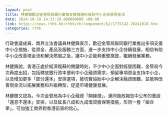 ```yaml
---
layout: post
title: 林健鋒歡迎金管局與銀行業推支援措施料有助中小企改善現金流
date: 2024-10-18 14:37:29.000000000 +08:00
link: https://news.rthk.hk/rthk/ch/component/k2/1775142-20241018.htm
categories: rthk
---
```


行政會議成員、商界立法會議員林健鋒表示，歡迎金管局聯同銀行業推出多項支援中小企措施，從資金、產品及服務三方面，進一步支持中小企持續發展，相信有助中小企改善現金流和解決燃眉之急，讓中小企能夠重整旗鼓，繼續發展業務。

林健鋒說，香港正處於經濟復蘇的關鍵時刻，不少中小企面對經營困難，金管局今次再度出招，包括釋放銀行資本便利中小企融資需求，預留專項資金支持中小企，以及增加更多「部分還本」安排選項，能切實協助中小企解決融資困難，並能夠改善現金流以拓展業務和升級轉型，促進市場健康發展。

林健鋒又認為，今次金管局為中小企融資「開綠燈」，連同施政報告中公布的重啟「還息不還本」安排，以及延長八成和九成借貸擔保等措施，形同一套「組合拳」，可加強工商界對香港前景的信心。
